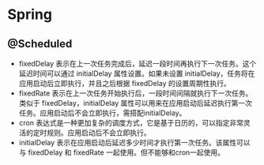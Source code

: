 # Spring

## @Scheduled

- fixedDelay 表示在上一次任务完成后，延迟一段时间再执行下一次任务。这个延迟时间可以通过 initialDelay 属性设置。如果未设置 initialDelay，任务将在应用启动后立即执行，并且之后根据 fixedDelay 的设置周期性执行。
- fixedRate 表示在上一次任务开始执行后，一段时间间隔就执行下一次任务。类似于 fixedDelay，initialDelay 属性可以用来在应用启动后延迟执行第一次任务。应用启动后不会立即执行，需搭配initialDelay。
- cron 表达式是一种更加复杂的调度方式，它是基于日历的，可以指定非常灵活的定时规则。应用启动后不会立即执行。
- initialDelay 表示在应用启动后延迟多少时间才执行第一次任务。该属性可以与 fixedDelay 和 fixedRate 一起使用。但不能够和cron一起使用。
